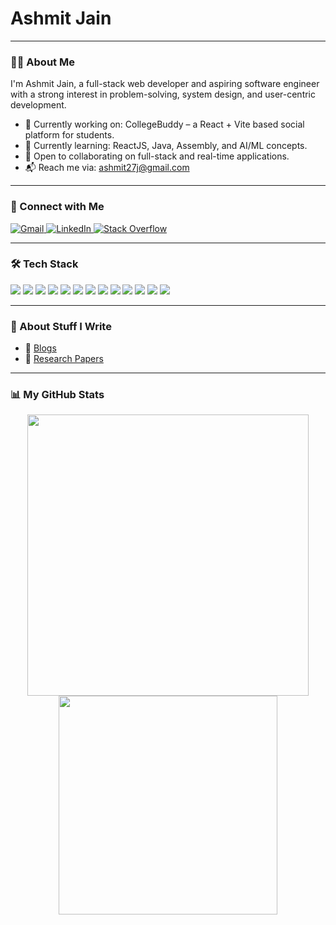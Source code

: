 # Ashmit Jain

---

### 👨‍💻 About Me

I'm Ashmit Jain, a full-stack web developer and aspiring software engineer with a strong interest in problem-solving, system design, and user-centric development.

- 🔭 Currently working on: CollegeBuddy – a React + Vite based social platform for students.
- 🧠 Currently learning: ReactJS, Java, Assembly, and AI/ML concepts.
- 🤝 Open to collaborating on full-stack and real-time applications.
- 📬 Reach me via: ashmit27j@gmail.com

---

### 🔗 Connect with Me

<a href="mailto:ashmit27j@gmail.com">
  <img src="https://img.shields.io/badge/Gmail-D14836?style=for-the-badge&logo=gmail&logoColor=white" alt="Gmail"/>
</a>
<a href="https://www.linkedin.com/in/ashmit-jain-386427292/">
  <img src="https://img.shields.io/badge/LinkedIn-0077B5?style=for-the-badge&logo=linkedin&logoColor=white" alt="LinkedIn"/>
</a>
<a href="https://stackoverflow.com/users/your-id">
  <img src="https://img.shields.io/badge/Stack%20Overflow-F58025?style=for-the-badge&logo=stack-overflow&logoColor=white" alt="Stack Overflow"/>
</a>

---

### 🛠️ Tech Stack

<img src="https://img.shields.io/badge/HTML5-E34F26?style=for-the-badge&logo=html5&logoColor=white"/>
<img src="https://img.shields.io/badge/CSS3-1572B6?style=for-the-badge&logo=css3&logoColor=white"/>
<img src="https://img.shields.io/badge/JavaScript-F7DF1E?style=for-the-badge&logo=javascript&logoColor=black"/>
<img src="https://img.shields.io/badge/React-20232A?style=for-the-badge&logo=react&logoColor=61DAFB"/>
<img src="https://img.shields.io/badge/TailwindCSS-38B2AC?style=for-the-badge&logo=tailwind-css&logoColor=white"/>
<img src="https://img.shields.io/badge/Node.js-339933?style=for-the-badge&logo=nodedotjs&logoColor=white"/>
<img src="https://img.shields.io/badge/Redux-764ABC?style=for-the-badge&logo=redux&logoColor=white"/>
<img src="https://img.shields.io/badge/Python-3776AB?style=for-the-badge&logo=python&logoColor=white"/>
<img src="https://img.shields.io/badge/C++-00599C?style=for-the-badge&logo=c%2B%2B&logoColor=white"/>
<img src="https://img.shields.io/badge/Git-F05032?style=for-the-badge&logo=git&logoColor=white"/>
<img src="https://img.shields.io/badge/Firebase-FFCA28?style=for-the-badge&logo=firebase&logoColor=black"/>
<img src="https://img.shields.io/badge/Supabase-3ECF8E?style=for-the-badge&logo=supabase&logoColor=white"/>
<img src="https://img.shields.io/badge/Assembly-808080?style=for-the-badge"/>

---

### 📝 About Stuff I Write

- 📘 [Blogs](https://your-blog-link.com)  
- 📄 [Research Papers](https://your-research-link.com)

---

### 📊 My GitHub Stats

<div align="center">
  <img src="https://github-readme-stats.vercel.app/api?username=ashmit27j&show_icons=true&theme=dark&border_radius=10" width="450"/>
  <img src="https://github-readme-stats.vercel.app/api/top-langs/?username=ashmit27j&layout=compact&theme=dark&border_radius=10" width="350"/>
</div>
